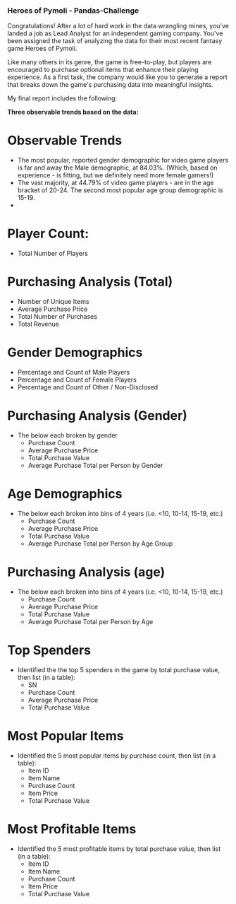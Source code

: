 ### Heroes of Pymoli - Pandas-Challenge

Congratulations! After a lot of hard work in the data wrangling mines, you've landed a job as Lead Analyst for an independent gaming company. You've been assigned the task of analyzing the data for their most recent fantasy game Heroes of Pymoli.

Like many others in its genre, the game is free-to-play, but players are encouraged to purchase optional items that enhance their playing experience. As a first task, the company would like you to generate a report that breaks down the game's purchasing data into meaningful insights.

My final report includes the following:


<B>Three observable trends based on the data:</B>
# Observable Trends
 - The most popular, reported gender demographic for video game players is far and away the Male demographic, at 84.03%. (Which, based on experience - is fitting,    but we definitely need more female gamers!)
 - The vast majority, at 44.79% of video game players - are in the age bracket of 20-24. The second most popular age group demographic is 15-19. 
 - 

# Player Count:
* Total Number of Players

# Purchasing Analysis (Total)
* Number of Unique Items
* Average Purchase Price
* Total Number of Purchases
* Total Revenue

# Gender Demographics
* Percentage and Count of Male Players
* Percentage and Count of Female Players
* Percentage and Count of Other / Non-Disclosed

# Purchasing Analysis (Gender)
* The below each broken by gender
  * Purchase Count
  * Average Purchase Price
  * Total Purchase Value
  * Average Purchase Total per Person by Gender

# Age Demographics
* The below each broken into bins of 4 years (i.e. &lt;10, 10-14, 15-19, etc.)
  * Purchase Count
  * Average Purchase Price
  * Total Purchase Value
  * Average Purchase Total per Person by Age Group

# Purchasing Analysis (age)
* The below each broken into bins of 4 years (i.e. &lt;10, 10-14, 15-19, etc.)
  * Purchase Count
  * Average Purchase Price
  * Total Purchase Value
  * Average Purchase Total per Person by Age

# Top Spenders
* Identified the the top 5 spenders in the game by total purchase value, then list (in a table):
  * SN
  * Purchase Count
  * Average Purchase Price
  * Total Purchase Value

# Most Popular Items
* Identified the 5 most popular items by purchase count, then list (in a table):
  * Item ID
  * Item Name
  * Purchase Count
  * Item Price
  * Total Purchase Value

# Most Profitable Items
* Identified the 5 most profitable items by total purchase value, then list (in a table):
  * Item ID
  * Item Name
  * Purchase Count
  * Item Price
  * Total Purchase Value
